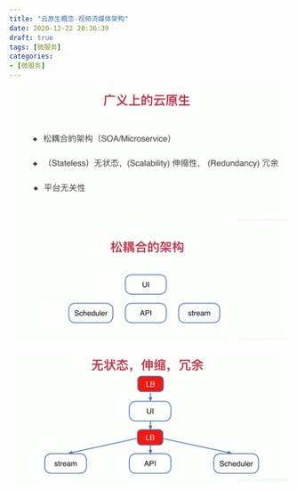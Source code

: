 ```yaml
---
title: "云原生概念-视频流媒体架构"
date: 2020-12-22 20:36:39
draft: true
tags: [微服务]
categories:
- [微服务]
---
```


![](../images/20200220215316337.png)

![](../images/2020022021533739.png)

![](../images/20200220215356131.png)